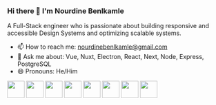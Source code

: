 ### Hi there 👋 I'm Nourdine Benlkamle

A Full-Stack engineer who is passionate about building responsive and accessible Design Systems and optimizing scalable systems.

- 📫 How to reach me: nourdinebenlkamle@gmail.com
- 🤔 Ask me about: Vue, Nuxt, Electron, React, Next, Node, Express, PostgreSQL
- 😄 Pronouns: He/Him

<div>
    <img height="40" width="40" src="https://vuejsnation.com/images/illustration-vue.png">
    <img height="40" width="40" src="https://nuxt.com/assets/design-kit/icon-green.svg">
    <img height="40" width="40" src="https://pinia.vuejs.org/logo.svg">
    <img height="40" width="40" src="https://upload.wikimedia.org/wikipedia/commons/thumb/4/4c/Typescript_logo_2020.svg/512px-Typescript_logo_2020.svg.png">
    <img height="40" src="https://cdn.hashnode.com/res/hashnode/image/upload/v1651122498709/FQjch0sgd.png">
    <img height="40" width="40" src="https://redux.js.org/img/redux.svg">
    <img height="40" width="40" src="https://graphql.org/img/logo.svg">
    <img height="40" width="40" src="https://nodejs.org/static/images/logo.svg">
</div>
